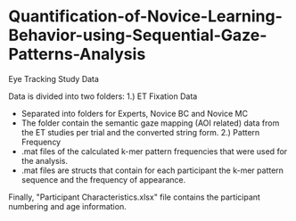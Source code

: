 # Quantification-of-Novice-Learning-Behavior-using-Sequential-Gaze-Patterns-Analysis
Eye Tracking Study Data

Data is divided into two folders:
1.) ET Fixation Data
  - Separated into folders for Experts, Novice BC and Novice MC
  - The folder contain the semantic gaze mapping (AOI related) data from the ET studies per trial and the converted string form.
2.) Pattern Frequency
  - .mat files of the calculated k-mer pattern frequencies that were used for the analysis.
  - .mat files are structs that contain for each participant the k-mer pattern sequence and the frequency of appearance.
  
Finally, "Participant Characteristics.xlsx" file contains the participant numbering and age information.
